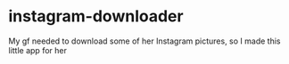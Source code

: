 # instagram-downloader
My gf needed to download some of her Instagram pictures, so I made this little app for her
